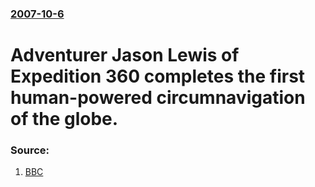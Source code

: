 ### [2007-10-6](/news/2007/10/6/index.md)

#  Adventurer Jason Lewis of Expedition 360 completes the first human-powered circumnavigation of the globe. 




### Source:

1. [BBC](http://news.bbc.co.uk/1/hi/england/dorset/7031576.stm)
